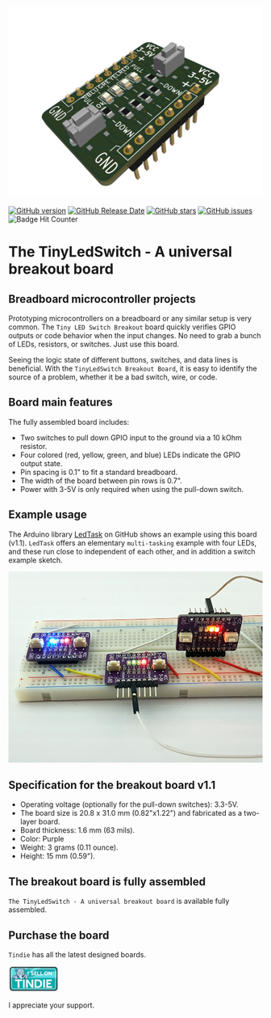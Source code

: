 ![prototyping solderable board](./images/3d-view-led-switch-breakout.png)

[![GitHub version](https://img.shields.io/github/release/berrak/LED-Switch-Breakout-Board.svg?logo=github&logoColor=ffffff)](https://github.com/berrak/LED-Switch-Breakout-Board/releases/latest)
[![GitHub Release Date](https://img.shields.io/github/release-date/berrak/LED-Switch-Breakout-Board.svg?logo=github&logoColor=ffffff)](https://github.com/berrak/LED-Switch-Breakout-Board/releases/latest)
[![GitHub stars](https://img.shields.io/github/stars/berrak/LED-Switch-Breakout-Board.svg?logo=github&logoColor=ffffff)](https://github.com/berrak/LED-Switch-Breakout-Board/stargazers)
[![GitHub issues](https://img.shields.io/github/issues/berrak/LED-Switch-Breakout-Board.svg?logo=github&logoColor=ffffff)](https://github.com/berrak/LED-Switch-Breakout-Board/issues)
![Badge Hit Counter](https://visitor-badge.laobi.icu/badge?page_id=berrak_LED-Switch-Breakout-Board)

# The TinyLedSwitch - A universal breakout board

## Breadboard microcontroller projects 

Prototyping microcontrollers on a breadboard or any similar setup is very common. The `Tiny LED Switch Breakout` board quickly verifies GPIO outputs or code behavior when the input changes. No need to grab a bunch of LEDs, resistors, or switches. Just use this board.

Seeing the logic state of different buttons, switches, and data lines is beneficial. With the `TinyLedSwitch Breakout Board`, it is easy to identify the source of a problem, whether it be a bad switch, wire, or code.

## Board main features

The fully assembled board includes:

- Two switches to pull down GPIO input to the ground via a 10 kOhm resistor.
- Four colored (red, yellow, green, and blue) LEDs indicate the GPIO output state.
- Pin spacing is 0.1" to fit a standard breadboard.
- The width of the board between pin rows is 0.7".
- Power with 3-5V is only required when using the pull-down switch.

## Example usage

The Arduino library [LedTask](https://github.com/berrak/LedTask) on GitHub shows an example using this board (v1.1). `LedTask` offers an elementary `multi-tasking` example with four LEDs, and these run close to independent of each other, and in addition a switch example sketch.

![three-breadboard](./images/all-three-boards.png)

## Specification for the breakout board v1.1

* Operating voltage (optionally for the pull-down switches): 3.3-5V.
* The board size is 20.8 x 31.0 mm (0.82"x1.22") and fabricated as a two-layer board.
* Board thickness: 1.6 mm (63 mils).
* Color: Purple
* Weight: 3 grams (0.11 ounce).
* Height: 15 mm (0.59").

## The breakout board is fully assembled

`The TinyLedSwitch - A universal breakout board` is available fully assembled.

## Purchase the board

`Tindie` has all the latest designed boards.

[![Tindie](./images/tindie-small.png)](https://www.tindie.com/stores/debinix/)

I appreciate your support.
